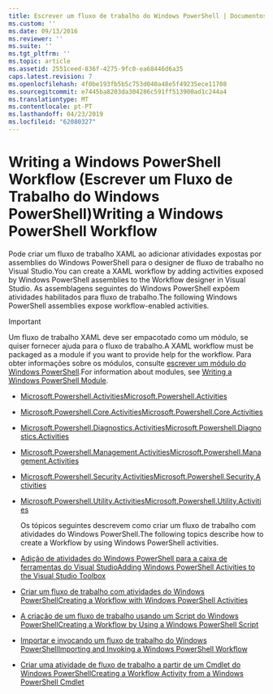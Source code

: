 ```yaml
---
title: Escrever um fluxo de trabalho do Windows PowerShell | Documentos da Microsoft
ms.custom: ''
ms.date: 09/13/2016
ms.reviewer: ''
ms.suite: ''
ms.tgt_pltfrm: ''
ms.topic: article
ms.assetid: 2551ceed-836f-4275-9fc0-ea68446d6a35
caps.latest.revision: 7
ms.openlocfilehash: 4f0be193fb5b5c753d040a48e5f49235ece11708
ms.sourcegitcommit: e7445ba8203da304286c591ff513900ad1c244a4
ms.translationtype: MT
ms.contentlocale: pt-PT
ms.lasthandoff: 04/23/2019
ms.locfileid: "62080327"
---
```

# <a name="writing-a-windows-powershell-workflow"></a><span data-ttu-id="08955-102">Writing a Windows PowerShell Workflow (Escrever um Fluxo de Trabalho do Windows PowerShell)</span><span class="sxs-lookup"><span data-stu-id="08955-102">Writing a Windows PowerShell Workflow</span></span>

<span data-ttu-id="08955-103">Pode criar um fluxo de trabalho XAML ao adicionar atividades expostas por assemblies do Windows PowerShell para o designer de fluxo de trabalho no Visual Studio.</span><span class="sxs-lookup"><span data-stu-id="08955-103">You can create a XAML workflow by adding activities exposed by Windows PowerShell assemblies to the Workflow designer in Visual Studio.</span></span> <span data-ttu-id="08955-104">As assemblagens seguintes do Windows PowerShell expõem atividades habilitados para fluxo de trabalho.</span><span class="sxs-lookup"><span data-stu-id="08955-104">The following Windows PowerShell assemblies expose workflow-enabled activities.</span></span>

> [!IMPORTANT]
> <span data-ttu-id="08955-105">Um fluxo de trabalho XAML deve ser empacotado como um módulo, se quiser fornecer ajuda para o fluxo de trabalho.</span><span class="sxs-lookup"><span data-stu-id="08955-105">A XAML workflow must be packaged as a module if you want to provide help for the workflow.</span></span> <span data-ttu-id="08955-106">Para obter informações sobre os módulos, consulte [escrever um módulo do Windows PowerShell](../module/writing-a-windows-powershell-module.md).</span><span class="sxs-lookup"><span data-stu-id="08955-106">For information about modules, see [Writing a Windows PowerShell Module](../module/writing-a-windows-powershell-module.md).</span></span>

- [<span data-ttu-id="08955-107">Microsoft.Powershell.Activities</span><span class="sxs-lookup"><span data-stu-id="08955-107">Microsoft.Powershell.Activities</span></span>](/dotnet/api/Microsoft.PowerShell.Activities)

- [<span data-ttu-id="08955-108">Microsoft.Powershell.Core.Activities</span><span class="sxs-lookup"><span data-stu-id="08955-108">Microsoft.Powershell.Core.Activities</span></span>](/dotnet/api/Microsoft.PowerShell.Core.Activities)

- [<span data-ttu-id="08955-109">Microsoft.Powershell.Diagnostics.Activities</span><span class="sxs-lookup"><span data-stu-id="08955-109">Microsoft.Powershell.Diagnostics.Activities</span></span>](/dotnet/api/Microsoft.PowerShell.Diagnostics.Activities)

- [<span data-ttu-id="08955-110">Microsoft.Powershell.Management.Activities</span><span class="sxs-lookup"><span data-stu-id="08955-110">Microsoft.Powershell.Management.Activities</span></span>](/dotnet/api/Microsoft.PowerShell.Management.Activities)

- [<span data-ttu-id="08955-111">Microsoft.Powershell.Security.Activities</span><span class="sxs-lookup"><span data-stu-id="08955-111">Microsoft.Powershell.Security.Activities</span></span>](/dotnet/api/Microsoft.PowerShell.Security.Activities)

- [<span data-ttu-id="08955-112">Microsoft.Powershell.Utility.Activities</span><span class="sxs-lookup"><span data-stu-id="08955-112">Microsoft.Powershell.Utility.Activities</span></span>](/dotnet/api/Microsoft.PowerShell.Utility.Activities)

  <span data-ttu-id="08955-113">Os tópicos seguintes descrevem como criar um fluxo de trabalho com atividades do Windows PowerShell.</span><span class="sxs-lookup"><span data-stu-id="08955-113">The following topics describe how to create a Workflow by using Windows PowerShell activities.</span></span>

- [<span data-ttu-id="08955-114">Adição de atividades do Windows PowerShell para a caixa de ferramentas do Visual Studio</span><span class="sxs-lookup"><span data-stu-id="08955-114">Adding Windows PowerShell Activities to the Visual Studio Toolbox</span></span>](./adding-windows-powershell-activities-to-the-visual-studio-toolbox.md)

- [<span data-ttu-id="08955-115">Criar um fluxo de trabalho com atividades do Windows PowerShell</span><span class="sxs-lookup"><span data-stu-id="08955-115">Creating a Workflow with Windows PowerShell Activities</span></span>](./creating-a-workflow-with-windows-powershell-activities.md)

- [<span data-ttu-id="08955-116">A criação de um fluxo de trabalho usando um Script do Windows PowerShell</span><span class="sxs-lookup"><span data-stu-id="08955-116">Creating a Workflow by Using a Windows PowerShell Script</span></span>](./creating-a-workflow-by-using-a-windows-powershell-script.md)

- [<span data-ttu-id="08955-117">Importar e invocando um fluxo de trabalho do Windows PowerShell</span><span class="sxs-lookup"><span data-stu-id="08955-117">Importing and Invoking a Windows PowerShell Workflow</span></span>](./importing-and-invoking-a-windows-powershell-workflow.md)

- [<span data-ttu-id="08955-118">Criar uma atividade de fluxo de trabalho a partir de um Cmdlet do Windows PowerShell</span><span class="sxs-lookup"><span data-stu-id="08955-118">Creating a Workflow Activity from a Windows PowerShell Cmdlet</span></span>](./creating-a-workflow-activity-from-a-windows-powershell-cmdlet.md)